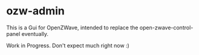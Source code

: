 # ozw-admin
This is a Gui for OpenZWave, intended to replace the open-zwave-control-panel eventually.

Work in Progress. Don't expect much right now :)
